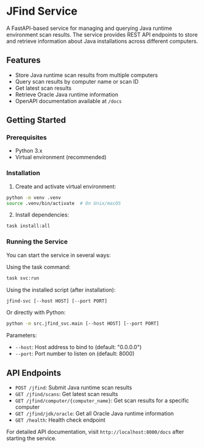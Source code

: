 # JFind Service

A FastAPI-based service for managing and querying Java runtime environment scan results. The service provides REST API endpoints to store and retrieve information about Java installations across different computers.

## Features

- Store Java runtime scan results from multiple computers
- Query scan results by computer name or scan ID
- Get latest scan results
- Retrieve Oracle Java runtime information
- OpenAPI documentation available at `/docs`

## Getting Started

### Prerequisites

- Python 3.x
- Virtual environment (recommended)

### Installation

1. Create and activate virtual environment:
```bash
python -m venv .venv
source .venv/bin/activate  # On Unix/macOS
```

2. Install dependencies:
```bash
task install:all
```

### Running the Service

You can start the service in several ways:

Using the task command:
```bash
task svc:run
```

Using the installed script (after installation):
```bash
jfind-svc [--host HOST] [--port PORT]
```

Or directly with Python:
```bash
python -m src.jfind_svc.main [--host HOST] [--port PORT]
```

Parameters:
- `--host`: Host address to bind to (default: "0.0.0.0")
- `--port`: Port number to listen on (default: 8000)

## API Endpoints

- `POST /jfind`: Submit Java runtime scan results
- `GET /jfind/scans`: Get latest scan results
- `GET /jfind/computer/{computer_name}`: Get scan results for a specific computer
- `GET /jfind/jdk/oracle`: Get all Oracle Java runtime information
- `GET /health`: Health check endpoint

For detailed API documentation, visit `http://localhost:8000/docs` after starting the service.